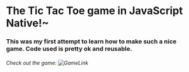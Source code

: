 # **The Tic Tac Toe game in JavaScript Native!~**

### This was my first attempt to learn how to make such a nice game. Code used is pretty ok and reusable.

###### Check out the game: ![GameLink](https://omargeno.github.io/)
